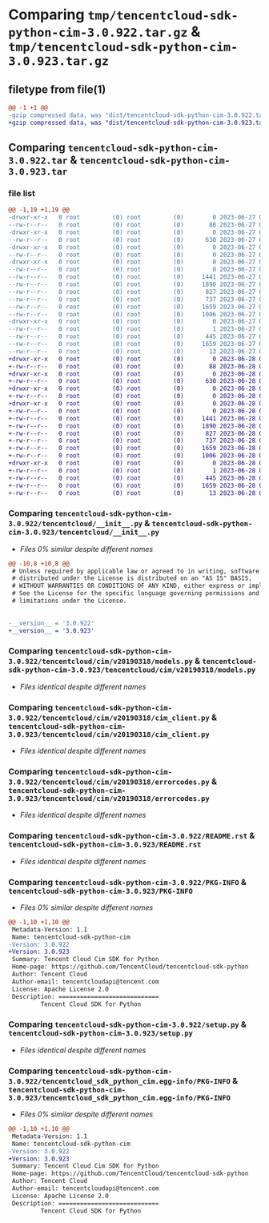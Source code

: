 # Comparing `tmp/tencentcloud-sdk-python-cim-3.0.922.tar.gz` & `tmp/tencentcloud-sdk-python-cim-3.0.923.tar.gz`

## filetype from file(1)

```diff
@@ -1 +1 @@
-gzip compressed data, was "dist/tencentcloud-sdk-python-cim-3.0.922.tar", last modified: Tue Jun 27 00:20:26 2023, max compression
+gzip compressed data, was "dist/tencentcloud-sdk-python-cim-3.0.923.tar", last modified: Wed Jun 28 00:22:35 2023, max compression
```

## Comparing `tencentcloud-sdk-python-cim-3.0.922.tar` & `tencentcloud-sdk-python-cim-3.0.923.tar`

### file list

```diff
@@ -1,19 +1,19 @@
-drwxr-xr-x   0 root         (0) root         (0)        0 2023-06-27 00:20:26.000000 tencentcloud-sdk-python-cim-3.0.922/
--rw-r--r--   0 root         (0) root         (0)       88 2023-06-27 00:20:26.000000 tencentcloud-sdk-python-cim-3.0.922/setup.cfg
-drwxr-xr-x   0 root         (0) root         (0)        0 2023-06-27 00:20:26.000000 tencentcloud-sdk-python-cim-3.0.922/tencentcloud/
--rw-r--r--   0 root         (0) root         (0)      630 2023-06-27 00:20:26.000000 tencentcloud-sdk-python-cim-3.0.922/tencentcloud/__init__.py
-drwxr-xr-x   0 root         (0) root         (0)        0 2023-06-27 00:20:26.000000 tencentcloud-sdk-python-cim-3.0.922/tencentcloud/cim/
--rw-r--r--   0 root         (0) root         (0)        0 2023-06-27 00:20:26.000000 tencentcloud-sdk-python-cim-3.0.922/tencentcloud/cim/__init__.py
-drwxr-xr-x   0 root         (0) root         (0)        0 2023-06-27 00:20:26.000000 tencentcloud-sdk-python-cim-3.0.922/tencentcloud/cim/v20190318/
--rw-r--r--   0 root         (0) root         (0)        0 2023-06-27 00:20:26.000000 tencentcloud-sdk-python-cim-3.0.922/tencentcloud/cim/v20190318/__init__.py
--rw-r--r--   0 root         (0) root         (0)     1441 2023-06-27 00:20:26.000000 tencentcloud-sdk-python-cim-3.0.922/tencentcloud/cim/v20190318/models.py
--rw-r--r--   0 root         (0) root         (0)     1890 2023-06-27 00:20:26.000000 tencentcloud-sdk-python-cim-3.0.922/tencentcloud/cim/v20190318/cim_client.py
--rw-r--r--   0 root         (0) root         (0)      827 2023-06-27 00:20:26.000000 tencentcloud-sdk-python-cim-3.0.922/tencentcloud/cim/v20190318/errorcodes.py
--rw-r--r--   0 root         (0) root         (0)      737 2023-06-27 00:20:26.000000 tencentcloud-sdk-python-cim-3.0.922/README.rst
--rw-r--r--   0 root         (0) root         (0)     1659 2023-06-27 00:20:26.000000 tencentcloud-sdk-python-cim-3.0.922/PKG-INFO
--rw-r--r--   0 root         (0) root         (0)     1006 2023-06-27 00:20:26.000000 tencentcloud-sdk-python-cim-3.0.922/setup.py
-drwxr-xr-x   0 root         (0) root         (0)        0 2023-06-27 00:20:26.000000 tencentcloud-sdk-python-cim-3.0.922/tencentcloud_sdk_python_cim.egg-info/
--rw-r--r--   0 root         (0) root         (0)        1 2023-06-27 00:20:26.000000 tencentcloud-sdk-python-cim-3.0.922/tencentcloud_sdk_python_cim.egg-info/dependency_links.txt
--rw-r--r--   0 root         (0) root         (0)      445 2023-06-27 00:20:26.000000 tencentcloud-sdk-python-cim-3.0.922/tencentcloud_sdk_python_cim.egg-info/SOURCES.txt
--rw-r--r--   0 root         (0) root         (0)     1659 2023-06-27 00:20:26.000000 tencentcloud-sdk-python-cim-3.0.922/tencentcloud_sdk_python_cim.egg-info/PKG-INFO
--rw-r--r--   0 root         (0) root         (0)       13 2023-06-27 00:20:26.000000 tencentcloud-sdk-python-cim-3.0.922/tencentcloud_sdk_python_cim.egg-info/top_level.txt
+drwxr-xr-x   0 root         (0) root         (0)        0 2023-06-28 00:22:35.000000 tencentcloud-sdk-python-cim-3.0.923/
+-rw-r--r--   0 root         (0) root         (0)       88 2023-06-28 00:22:35.000000 tencentcloud-sdk-python-cim-3.0.923/setup.cfg
+drwxr-xr-x   0 root         (0) root         (0)        0 2023-06-28 00:22:35.000000 tencentcloud-sdk-python-cim-3.0.923/tencentcloud/
+-rw-r--r--   0 root         (0) root         (0)      630 2023-06-28 00:22:35.000000 tencentcloud-sdk-python-cim-3.0.923/tencentcloud/__init__.py
+drwxr-xr-x   0 root         (0) root         (0)        0 2023-06-28 00:22:35.000000 tencentcloud-sdk-python-cim-3.0.923/tencentcloud/cim/
+-rw-r--r--   0 root         (0) root         (0)        0 2023-06-28 00:22:35.000000 tencentcloud-sdk-python-cim-3.0.923/tencentcloud/cim/__init__.py
+drwxr-xr-x   0 root         (0) root         (0)        0 2023-06-28 00:22:35.000000 tencentcloud-sdk-python-cim-3.0.923/tencentcloud/cim/v20190318/
+-rw-r--r--   0 root         (0) root         (0)        0 2023-06-28 00:22:35.000000 tencentcloud-sdk-python-cim-3.0.923/tencentcloud/cim/v20190318/__init__.py
+-rw-r--r--   0 root         (0) root         (0)     1441 2023-06-28 00:22:35.000000 tencentcloud-sdk-python-cim-3.0.923/tencentcloud/cim/v20190318/models.py
+-rw-r--r--   0 root         (0) root         (0)     1890 2023-06-28 00:22:35.000000 tencentcloud-sdk-python-cim-3.0.923/tencentcloud/cim/v20190318/cim_client.py
+-rw-r--r--   0 root         (0) root         (0)      827 2023-06-28 00:22:35.000000 tencentcloud-sdk-python-cim-3.0.923/tencentcloud/cim/v20190318/errorcodes.py
+-rw-r--r--   0 root         (0) root         (0)      737 2023-06-28 00:22:35.000000 tencentcloud-sdk-python-cim-3.0.923/README.rst
+-rw-r--r--   0 root         (0) root         (0)     1659 2023-06-28 00:22:35.000000 tencentcloud-sdk-python-cim-3.0.923/PKG-INFO
+-rw-r--r--   0 root         (0) root         (0)     1006 2023-06-28 00:22:35.000000 tencentcloud-sdk-python-cim-3.0.923/setup.py
+drwxr-xr-x   0 root         (0) root         (0)        0 2023-06-28 00:22:35.000000 tencentcloud-sdk-python-cim-3.0.923/tencentcloud_sdk_python_cim.egg-info/
+-rw-r--r--   0 root         (0) root         (0)        1 2023-06-28 00:22:35.000000 tencentcloud-sdk-python-cim-3.0.923/tencentcloud_sdk_python_cim.egg-info/dependency_links.txt
+-rw-r--r--   0 root         (0) root         (0)      445 2023-06-28 00:22:35.000000 tencentcloud-sdk-python-cim-3.0.923/tencentcloud_sdk_python_cim.egg-info/SOURCES.txt
+-rw-r--r--   0 root         (0) root         (0)     1659 2023-06-28 00:22:35.000000 tencentcloud-sdk-python-cim-3.0.923/tencentcloud_sdk_python_cim.egg-info/PKG-INFO
+-rw-r--r--   0 root         (0) root         (0)       13 2023-06-28 00:22:35.000000 tencentcloud-sdk-python-cim-3.0.923/tencentcloud_sdk_python_cim.egg-info/top_level.txt
```

### Comparing `tencentcloud-sdk-python-cim-3.0.922/tencentcloud/__init__.py` & `tencentcloud-sdk-python-cim-3.0.923/tencentcloud/__init__.py`

 * *Files 0% similar despite different names*

```diff
@@ -10,8 +10,8 @@
 # Unless required by applicable law or agreed to in writing, software
 # distributed under the License is distributed on an "AS IS" BASIS,
 # WITHOUT WARRANTIES OR CONDITIONS OF ANY KIND, either express or implied.
 # See the License for the specific language governing permissions and
 # limitations under the License.
 
 
-__version__ = '3.0.922'
+__version__ = '3.0.923'
```

### Comparing `tencentcloud-sdk-python-cim-3.0.922/tencentcloud/cim/v20190318/models.py` & `tencentcloud-sdk-python-cim-3.0.923/tencentcloud/cim/v20190318/models.py`

 * *Files identical despite different names*

### Comparing `tencentcloud-sdk-python-cim-3.0.922/tencentcloud/cim/v20190318/cim_client.py` & `tencentcloud-sdk-python-cim-3.0.923/tencentcloud/cim/v20190318/cim_client.py`

 * *Files identical despite different names*

### Comparing `tencentcloud-sdk-python-cim-3.0.922/tencentcloud/cim/v20190318/errorcodes.py` & `tencentcloud-sdk-python-cim-3.0.923/tencentcloud/cim/v20190318/errorcodes.py`

 * *Files identical despite different names*

### Comparing `tencentcloud-sdk-python-cim-3.0.922/README.rst` & `tencentcloud-sdk-python-cim-3.0.923/README.rst`

 * *Files identical despite different names*

### Comparing `tencentcloud-sdk-python-cim-3.0.922/PKG-INFO` & `tencentcloud-sdk-python-cim-3.0.923/PKG-INFO`

 * *Files 0% similar despite different names*

```diff
@@ -1,10 +1,10 @@
 Metadata-Version: 1.1
 Name: tencentcloud-sdk-python-cim
-Version: 3.0.922
+Version: 3.0.923
 Summary: Tencent Cloud Cim SDK for Python
 Home-page: https://github.com/TencentCloud/tencentcloud-sdk-python
 Author: Tencent Cloud
 Author-email: tencentcloudapi@tencent.com
 License: Apache License 2.0
 Description: ============================
         Tencent Cloud SDK for Python
```

### Comparing `tencentcloud-sdk-python-cim-3.0.922/setup.py` & `tencentcloud-sdk-python-cim-3.0.923/setup.py`

 * *Files identical despite different names*

### Comparing `tencentcloud-sdk-python-cim-3.0.922/tencentcloud_sdk_python_cim.egg-info/PKG-INFO` & `tencentcloud-sdk-python-cim-3.0.923/tencentcloud_sdk_python_cim.egg-info/PKG-INFO`

 * *Files 0% similar despite different names*

```diff
@@ -1,10 +1,10 @@
 Metadata-Version: 1.1
 Name: tencentcloud-sdk-python-cim
-Version: 3.0.922
+Version: 3.0.923
 Summary: Tencent Cloud Cim SDK for Python
 Home-page: https://github.com/TencentCloud/tencentcloud-sdk-python
 Author: Tencent Cloud
 Author-email: tencentcloudapi@tencent.com
 License: Apache License 2.0
 Description: ============================
         Tencent Cloud SDK for Python
```

